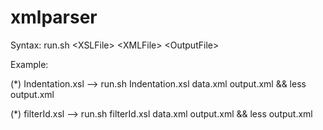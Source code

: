 # xmlparser

Syntax: run.sh \<XSLFile\> \<XMLFile\> \<OutputFile\>

Example:

(*) Indentation.xsl
--> run.sh Indentation.xsl data.xml output.xml && less output.xml

(*) filterId.xsl
--> run.sh filterId.xsl data.xml output.xml && less output.xml

